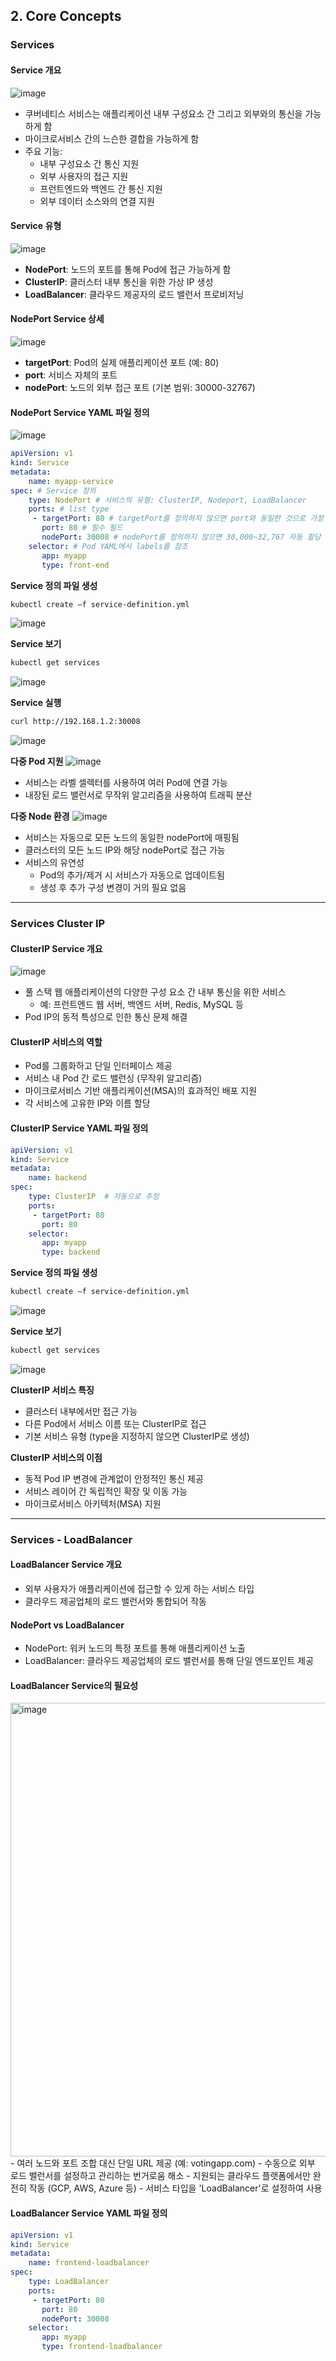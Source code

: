## 2. Core Concepts

### Services

#### Service 개요
![image](https://github.com/seonwook97/Certificate/assets/92377162/300eff40-da48-495a-9cf8-c9b2af6f945a)
- 쿠버네티스 서비스는 애플리케이션 내부 구성요소 간 그리고 외부와의 통신을 가능하게 함
- 마이크로서비스 간의 느슨한 결합을 가능하게 함
- 주요 기능:
  - 내부 구성요소 간 통신 지원
  - 외부 사용자의 접근 지원
  - 프런트엔드와 백엔드 간 통신 지원
  - 외부 데이터 소스와의 연결 지원

#### Service 유형
![image](https://github.com/seonwook97/Certificate/assets/92377162/d08a77ea-8853-4b30-8ca0-4f96a8d6a5c0)
- **NodePort**: 노드의 포트를 통해 Pod에 접근 가능하게 함
- **ClusterIP**: 클러스터 내부 통신을 위한 가상 IP 생성
- **LoadBalancer**: 클라우드 제공자의 로드 밸런서 프로비저닝

#### NodePort Service 상세
![image](https://github.com/seonwook97/Certificate/assets/92377162/f8c3574c-3cb7-4805-889a-911f9daab7e7)
- **targetPort**: Pod의 실제 애플리케이션 포트 (예: 80)
- **port**: 서비스 자체의 포트
- **nodePort**: 노드의 외부 접근 포트 (기본 범위: 30000-32767)

#### NodePort Service YAML 파일 정의
![image](https://github.com/seonwook97/Certificate/assets/92377162/3dc2133c-da8a-4646-a938-531a1372e677)
```yaml
apiVersion: v1
kind: Service
metadata:
    name: myapp-service
spec: # Service 정의
    type: NodePort # 서비스의 유형: ClusterIP, Nodeport, LoadBalancer
    ports: # list type
     - targetPort: 80 # targetPort를 정의하지 않으면 port와 동일한 것으로 가정
       port: 80 # 필수 필드
       nodePort: 30008 # nodePort를 정의하지 않으면 30,000~32,767 자동 할당
    selector: # Pod YAML에서 labels를 참조
       app: myapp
       type: front-end
```

**Service 정의 파일 생성**
```sh
kubectl create –f service-definition.yml
```
![image](https://github.com/seonwook97/Certificate/assets/92377162/edcb0e6e-0083-416c-afec-f244a6b88c97)

**Service 보기**
```sh
kubectl get services
```
![image](https://github.com/seonwook97/Certificate/assets/92377162/66edf695-87ed-472e-bd2a-202635cd4297)

**Service 실행**
```sh
curl http://192.168.1.2:30008
```
![image](https://github.com/seonwook97/Certificate/assets/92377162/66533ce3-1639-4623-bd0d-22ce033f7a13)

**다중 Pod 지원**
![image](https://github.com/seonwook97/Certificate/assets/92377162/c2dd29ec-d38f-4aaa-8f62-39ee4c88d8f3)
- 서비스는 라벨 셀렉터를 사용하여 여러 Pod에 연결 가능
- 내장된 로드 밸런서로 무작위 알고리즘을 사용하여 트래픽 분산

**다중 Node 환경**
![image](https://github.com/seonwook97/Certificate/assets/92377162/297b6905-5288-484b-8a81-5dc1bafa7e50)
- 서비스는 자동으로 모든 노드의 동일한 nodePort에 매핑됨
- 클러스터의 모든 노드 IP와 해당 nodePort로 접근 가능
- 서비스의 유연성
  - Pod의 추가/제거 시 서비스가 자동으로 업데이트됨
  - 생성 후 추가 구성 변경이 거의 필요 없음

--- 

### Services Cluster IP

#### ClusterIP Service 개요
![image](https://github.com/user-attachments/assets/0a8cabf5-4679-41b6-a97e-3d51656adc87)
- 풀 스택 웹 애플리케이션의 다양한 구성 요소 간 내부 통신을 위한 서비스
  - 예: 프런트엔드 웹 서버, 백엔드 서버, Redis, MySQL 등
- Pod IP의 동적 특성으로 인한 통신 문제 해결

#### ClusterIP 서비스의 역할
- Pod를 그룹화하고 단일 인터페이스 제공
- 서비스 내 Pod 간 로드 밸런싱 (무작위 알고리즘)
- 마이크로서비스 기반 애플리케이션(MSA)의 효과적인 배포 지원
- 각 서비스에 고유한 IP와 이름 할당

#### ClusterIP Service YAML 파일 정의
```yaml
apiVersion: v1
kind: Service
metadata:
    name: backend
spec:
    type: ClusterIP  # 자동으로 추정
    ports:
     - targetPort: 80
       port: 80
    selector:
       app: myapp
       type: backend
```

**Service 정의 파일 생성**
```sh
kubectl create –f service-definition.yml
```
![image](https://github.com/user-attachments/assets/4f3d06e2-4e91-4291-8d80-dccacbbef623)

**Service 보기**
```sh
kubectl get services
```
![image](https://github.com/user-attachments/assets/08dbf300-d3af-464e-af7b-0e635e97a2b4)

**ClusterIP 서비스 특징**
- 클러스터 내부에서만 접근 가능
- 다른 Pod에서 서비스 이름 또는 ClusterIP로 접근
- 기본 서비스 유형 (type을 지정하지 않으면 ClusterIP로 생성)

**ClusterIP 서비스의 이점**
- 동적 Pod IP 변경에 관계없이 안정적인 통신 제공
- 서비스 레이어 간 독립적인 확장 및 이동 가능
- 마이크로서비스 아키텍처(MSA) 지원

---

### Services - LoadBalancer

#### LoadBalancer Service 개요
- 외부 사용자가 애플리케이션에 접근할 수 있게 하는 서비스 타입
- 클라우드 제공업체의 로드 밸런서와 통합되어 작동

#### NodePort vs LoadBalancer
- NodePort: 워커 노드의 특정 포트를 통해 애플리케이션 노출
- LoadBalancer: 클라우드 제공업체의 로드 밸런서를 통해 단일 엔드포인트 제공

#### LoadBalancer Service의 필요성
<img width="726" alt="image" src="https://github.com/user-attachments/assets/3830bffd-1812-44ba-89f0-b6096fa9d523">
- 여러 노드와 포트 조합 대신 단일 URL 제공 (예: votingapp.com)
- 수동으로 외부 로드 밸런서를 설정하고 관리하는 번거로움 해소
- 지원되는 클라우드 플랫폼에서만 완전히 작동 (GCP, AWS, Azure 등)
- 서비스 타입을 'LoadBalancer'로 설정하여 사용

#### LoadBalancer Service YAML 파일 정의
```yaml
apiVersion: v1
kind: Service
metadata:
    name: frontend-loadbalancer
spec:
    type: LoadBalancer
    ports:
     - targetPort: 80
       port: 80
       nodePort: 30008       
    selector:
       app: myapp
       type: frontend-loadbalancer
```
